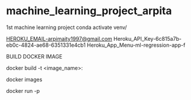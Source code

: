 # machine_learning_project_arpita
1st machine learning project
conda activate venv/

HEROKU_EMAIL-arpimaity1997@gmail.com
Heroku_API_Key-6c815a7b-eb0c-4824-ae68-6351331e4cb1
Heroku_App_Menu-ml-regression-app-f

BUILD DOCKER IMAGE

docker build -t <image_name>:<tagname>

docker images

docker run -p